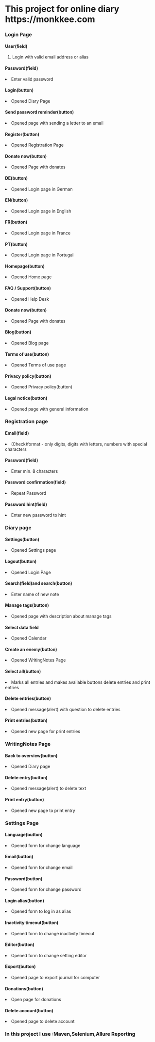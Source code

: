 <h1>This project for online diary https://monkkee.com </h1>
<h3>Login Page</h3>
<h4>User(field)</h4>
<ol>
<li>Login with valid email address or alias</li>
</ol>
<h4>Password(field)</h4>
<li>Enter valid password</li>
<h4>Login(button)</h4>
<li>Opened Diary Page</li>
<h4>Send password reminder(button)</h4>
<li>Opened page with sending a letter to an email</li>
<h4>Register(button)</h4>
<li>Opened Registration Page</li>
<h4>Donate now(button)</h4>
<li>Opened Page with donates</li>
<h4>DE(button)</h4>
<li>Opened Login page in German</li>
<h4>EN(button)</h4>
<li>Opened Login page in English</li>
<h4>FR(button)</h4>
<li>Opened Login page in France</li>
<h4>PT(button)</h4>
<li>Opened Login page in Portugal</li>
<h4>Homepage(button)</h4>
<li>Opened Home page </li>
<h4>FAQ / Support(button)</h4>
<li>Opened Help Desk</li>
<h4>Donate now(button)</h4>
<li>Opened Page with donates</li>
<h4>Blog(button)</h4>
<li>Opened Blog page</li>
<h4>Terms of use(button)</h4>
<li>Opened Terms of use page</li>
<h4>Privacy policy(button)</h4>
<li>Opened Privacy policy(button)</li>
<h4>Legal notice(button)</h4>
<li>Opened page with general information</li>
<h3>Registration page</h3>
<h4>Email(field)</h4>
<li>(Check)format - only digits, digits with 
letters, numbers with special characters</li>
<h4>Password(field)</h4>
<li>Enter min. 8 characters</li>
<h4>Password confirmation(field)</h4>
<li>Repeat Password</li>
<h4>Password hint(field)</h4>
<li>Enter new password to hint</li>
<h3>Diary page</h3>
<h4>Settings(button)</h4>
<li>Opened  Settings page</li>
<h4>Logout(button)</h4>
<li>Opened Login Page</li>
<h4>Search(field)and search(button)</h4>
<li>Enter name of new note </li>
<h4>Manage tags(button)</h4>
<li>Opened page with description about manage tags</li>
<h4>Select data field</h4>
<li>Opened Calendar </li>
<h4>Create an enemy(button)</h4>
<li>Opened WritingNotes Page</li>
<h4>Select all(button)</h4>
<li>Marks all entries and makes available buttons delete entries and print entries </li>
<h4>Delete entries(button)</h4>
<li>Opened message(alert) with question to delete entries</li>
<h4>Print entries(button)</h4>
<li>Opened new page for print entries</li>
<h3>WritingNotes Page</h3>
<h4>Back to overview(button)</h4>
<li>Opened Diary page</li>
<h4>Delete entry(button)</h4>
<li>Opened message(alert) to delete text</li>
<h4>Print entry(button)</h4>
<li>Opened new page to print entry</li>
<h3>Settings Page</h3>
<h4>Language(button)</h4>
<li>Opened form for change language</li>
<h4>Email(button)</h4>
<li>Opened form for change email</li>
<h4>Password(button)</h4>
<li>Opened form for change password</li>
<h4>Login alias(button)</h4>
<li>Opened form to log in as alias</li>
<h4>Inactivity timeout(button)</h4>
<li>Opened form to change inactivity timeout</li>
<h4>Editor(button)</h4>
<li>Opened form to change setting editor</li>
<h4>Export(button)</h4>
<li>Opened page to export journal  for computer</li>
<h4>Donations(button)</h4>
<li>Open page for donations</li>
<h4>Delete account(button)</h4>
<li>Opened page to delete account</li>
<h3>In this project I use :Maven,Selenium,Allure Reporting</h3>
